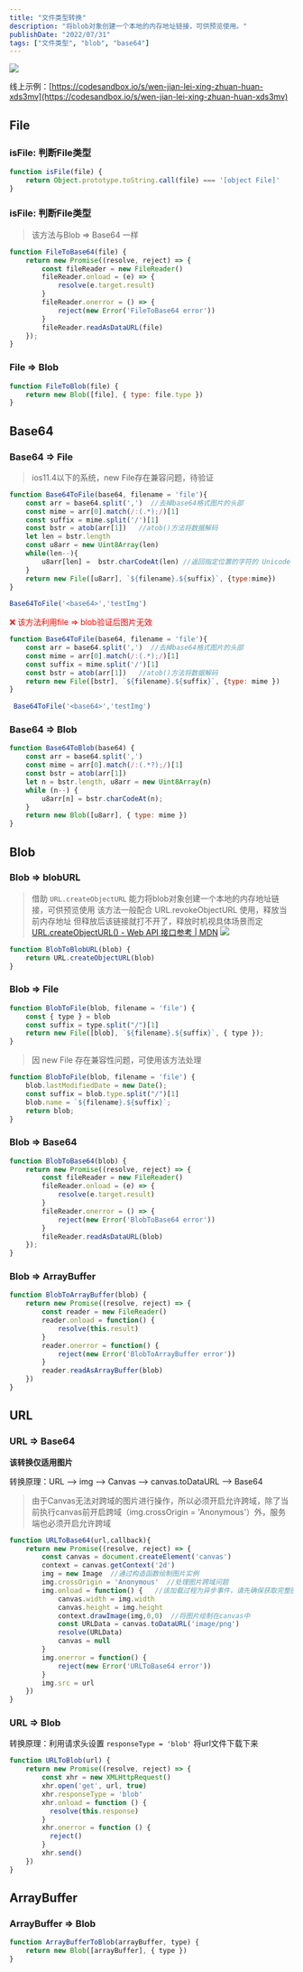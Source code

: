 ```yaml
---
title: "文件类型转换"
description: "将blob对象创建一个本地的内存地址链接，可供预览使用。"
publishDate: "2022/07/31"
tags: ["文件类型", "blob", "base64"]
---
```


![](./20221008_2_1.png)

线上示例：[https://codesandbox.io/s/wen-jian-lei-xing-zhuan-huan-xds3mv](https://codesandbox.io/s/wen-jian-lei-xing-zhuan-huan-xds3mv)

## File

### isFile: 判断File类型

```javascript
function isFile(file) {
    return Object.prototype.toString.call(file) === '[object File]'
}
```

### isFile: 判断File类型
> 该方法与Blob => Base64 一样

```javascript
function FileToBase64(file) {
    return new Promise((resolve, reject) => {
        const fileReader = new FileReader()
        fileReader.onload = (e) => {
            resolve(e.target.result)
        }
        fileReader.onerror = () => {
            reject(new Error('FileToBase64 error'))
        }
        fileReader.readAsDataURL(file)
    });
}
```

### File => Blob

```javascript
function FileToBlob(file) {
    return new Blob([file], { type: file.type })
}
```

## Base64

### Base64 => File
> ios11.4以下的系统，new File存在兼容问题，待验证

```javascript
function Base64ToFile(base64, filename = 'file'){
    const arr = base64.split(',')  //去掉base64格式图片的头部
    const mime = arr[0].match(/:(.*);/)[1]
    const suffix = mime.split('/')[1]
    const bstr = atob(arr[1])   //atob()方法将数据解码
    let len = bstr.length
    const u8arr = new Uint8Array(len)
    while(len--){
        u8arr[len] =  bstr.charCodeAt(len) //返回指定位置的字符的 Unicode 编码
    }
    return new File([u8arr], `${filename}.${suffix}`, {type:mime}) 
}
 
Base64ToFile('<base64>','testImg')
```

<p style="color:red">❌ 该方法利用file => blob验证后图片无效</p>

```javascript
function Base64ToFile(base64, filename = 'file'){
    const arr = base64.split(',')  //去掉base64格式图片的头部
    const mime = arr[0].match(/:(.*);/)[1]
    const suffix = mime.split('/')[1]
    const bstr = atob(arr[1])   //atob()方法将数据解码
    return new File([bstr], `${filename}.${suffix}`, {type: mime }) 
}
 
 Base64ToFile('<base64>','testImg')
```

### Base64 => Blob

```javascript
function Base64ToBlob(base64) {
    const arr = base64.split(',')
    const mime = arr[0].match(/:(.*?);/)[1]
    const bstr = atob(arr[1])
    let n = bstr.length, u8arr = new Uint8Array(n)
    while (n--) {
        u8arr[n] = bstr.charCodeAt(n);
    }
    return new Blob([u8arr], { type: mime })
}
```

## Blob

### Blob => blobURL
> 借助 `URL.createObjectURL` 能力将blob对象创建一个本地的内存地址链接，可供预览使用
> 该方法一般配合 URL.revokeObjectURL 使用，释放当前内存地址
> 但释放后该链接就打不开了，释放时机视具体场景而定
> [URL.createObjectURL() - Web API 接口参考 | MDN](https://developer.mozilla.org/zh-CN/docs/Web/API/URL/createObjectURL#%E5%86%85%E5%AD%98%E7%AE%A1%E7%90%86)
> ![](./20221008_2_2.png)

```javascript
function BlobToBlobURL(blob) {
    return URL.createObjectURL(blob)
}
```

### Blob => File

```javascript
function BlobToFile(blob, filename = 'file') {
    const { type } = blob
    const suffix = type.split("/")[1]
    return new File([blob], `${filename}.${suffix}`, { type });
}
```

> 因 new File 存在兼容性问题，可使用该方法处理

```javascript
function BlobToFile(blob, filename = 'file') {
    blob.lastModifiedDate = new Date();
    const suffix = blob.type.split("/")[1]
    blob.name = `${filename}.${suffix}`;
    return blob;
}
```

### Blob => Base64

```javascript
function BlobToBase64(blob) {
    return new Promise((resolve, reject) => {
        const fileReader = new FileReader()
        fileReader.onload = (e) => {
            resolve(e.target.result)
        }
        fileReader.onerror = () => {
            reject(new Error('BlobToBase64 error'))
        }
        fileReader.readAsDataURL(blob)
    });
}
```

### Blob => ArrayBuffer

```javascript
function BlobToArrayBuffer(blob) {
    return new Promise((resolve, reject) => {
        const reader = new FileReader()
        reader.onload = function() {
            resolve(this.result)
        }
        reader.onerror = function() {
            reject(new Error('BlobToArrayBuffer error'))
        }
        reader.readAsArrayBuffer(blob)
    })
}
```

## URL

### URL => Base64

**该转换仅适用图片**

转换原理：URL --> img --> Canvas --> canvas.toDataURL --> Base64

> 由于Canvas无法对跨域的图片进行操作，所以必须开启允许跨域，除了当前执行canvas前开启跨域（img.crossOrigin = 'Anonymous'）外，服务端也必须开启允许跨域

```javascript
function URLToBase64(url,callback){
    return new Promise((resolve, reject) => {
        const canvas = document.createElement('canvas')
        context = canvas.getContext('2d')
        img = new Image  //通过构造函数绘制图片实例
        img.crossOrigin = 'Anonymous'  //处理图片跨域问题
        img.onload = function() {   //该加载过程为异步事件，请先确保获取完整图片
            canvas.width = img.width
            canvas.height = img.height
            context.drawImage(img,0,0)  //将图片绘制在canvas中
            const URLData = canvas.toDataURL('image/png')
            resolve(URLData)
            canvas = null
        }
        img.onerror = function() {
            reject(new Error('URLToBase64 error'))
        }
        img.src = url
    })
}
```

### URL => Blob

转换原理：利用请求头设置 `responseType = 'blob'` 将url文件下载下来

```javascript
function URLToBlob(url) {
    return new Promise((resolve, reject) => {
        const xhr = new XMLHttpRequest()
        xhr.open('get', url, true)
        xhr.responseType = 'blob'
        xhr.onload = function () {
          resolve(this.response)
        }
        xhr.onerror = function () {
          reject()
        }
        xhr.send()
    })
}
```

## ArrayBuffer

### ArrayBuffer => Blob

```javascript
function ArrayBufferToBlob(arrayBuffer, type) {
    return new Blob([arrayBuffer], { type })
}
```